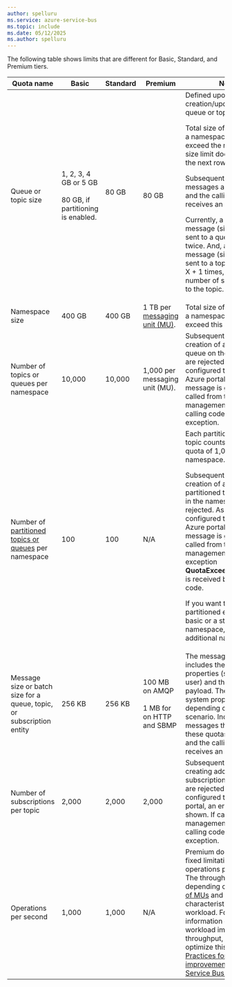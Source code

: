 ```yaml
---
author: spelluru
ms.service: azure-service-bus
ms.topic: include
ms.date: 05/12/2025
ms.author: spelluru
---
```



The following table shows limits that are different for Basic, Standard, and Premium tiers.


| Quota name | Basic | Standard | Premium | Notes | 
| --- | --- | --- | --- | --- |
| Queue or topic size | 1, 2, 3, 4 GB or 5 GB<br/><br/>80 GB, if partitioning is enabled. | 80 GB</p> | 80 GB | Defined upon creation/updation of the queue or topic. <p>Total size of all entities in a namespace can't exceed the namespace size limit documented in the next row.</p><p>Subsequent incoming messages are rejected, and the calling code receives an exception.</p> <p>Currently, a large message (size \> 1 MB) sent to a queue is counted twice. And, a large message (size \> 1 MB) sent to a topic is counted X + 1 times, where X is the number of subscriptions to the topic. </p>|
| Namespace size | 400 GB | 400 GB | 1 TB per [messaging unit (MU)](/azure/service-bus-messaging/service-bus-premium-messaging).| Total size of all entities in a namespace can't exceed this limit. | 
| Number of topics or queues per namespace | 10,000 | 10,000 | 1,000 per messaging unit (MU). | Subsequent requests for creation of a new topic or queue on the namespace are rejected. As a result, if configured through the Azure portal, an error message is generated. If called from the management API, the calling code receives an exception. |
| Number of [partitioned topics or queues](/azure/service-bus-messaging/service-bus-partitioning) per namespace | 100 | 100 | N/A | Each partitioned queue or topic counts toward the quota of 1,000 entities per namespace. <p>Subsequent requests for creation of a new partitioned topic or queue in the namespace are rejected. As a result, if configured through the Azure portal, an error message is generated. If called from the management API, the exception **QuotaExceededException** is received by the calling code.</p> <p>If you want to have more partitioned entities in a basic or a standard tier namespace, create additional namespaces. </p>|
| Message size or batch size for a queue, topic, or subscription entity | 256 KB | 256 KB | 100 MB on AMQP<br/><br/>1 MB for on HTTP and SBMP | The message size includes the size of properties (system and user) and the size of payload. The size of system properties varies depending on your scenario. Incoming messages that exceed these quotas are rejected, and the calling code receives an exception. | 
| Number of subscriptions per topic | 2,000 | 2,000 | 2,000 | Subsequent requests for creating additional subscriptions for the topic are rejected. As a result, if configured through the portal, an error message is shown. If called from the management API, the calling code receives an exception. |
| Operations per second| 1,000 | 1,000 | N/A | Premium doesn't have fixed limitations on the operations per second. The throughput varies depending on the [number of MUs](service-bus-premium-messaging#how-many-messaging-units-are-needed) and the characteristics of the workload. For more information on how the workload impacts the throughput, and how to optimize this, see [Best Practices for performance improvements using Service Bus Messaging](service-bus-performance-improvements.md). |



